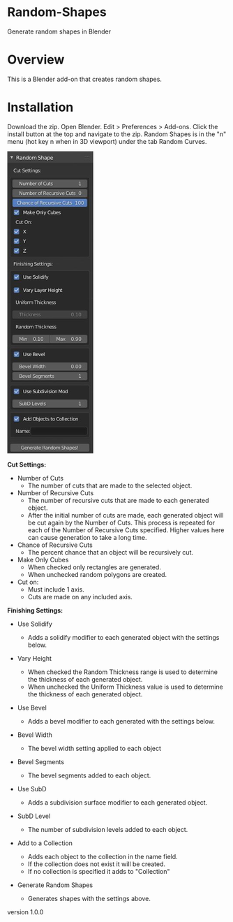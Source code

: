 # Random-Shapes
Generate random shapes in Blender

<h1>Overview</h1>

This is a Blender add-on that creates random shapes.

<h1>Installation</h1>
Download the zip. Open Blender. Edit > Preferences > Add-ons. Click the install button at the top and navigate to the zip.
Random Shapes is in the "n" menu (hot key n when in 3D viewport) under the tab Random Curves.</br>

![screenshot](images/readmeSS.JPG?raw=true)

<b>Cut Settings:</b></br>
* Number of Cuts
  * The number of cuts that are made to the selected object.
* Number of Recursive Cuts
  * The number of recursive cuts that are made to each generated object.
  * After the initial number of cuts are made, each generated object will be cut again by the Number of Cuts. This process is repeated for each of the Number of Recursive Cuts specified. Higher values here can cause generation to take a long time.
* Chance of Recursive Cuts
  * The percent chance that an object will be recursively cut.
* Make Only Cubes
  * When checked only rectangles are generated.
  * When unchecked random polygons are created.
* Cut on:
  * Must include 1 axis.
  * Cuts are made on any included axis.

<b>Finishing Settings:</b></br>
* Use Solidify
  * Adds a solidify modifier to each generated object with the settings below.
* Vary Height
  * When checked the Random Thickness range is used to determine the thickness of each generated object.
  * When unchecked the Uniform Thickness value is used to determine the thickness of each generated object.

* Use Bevel
  * Adds a bevel modifier to each generated with the settings below.
* Bevel Width
  * The bevel width setting applied to each object
* Bevel Segments
  * The bevel segments added to each object.
  
* Use SubD
  * Adds a subdivision surface modifier to each generated object.
* SubD Level
  * The number of subdivision levels added to each object.
  
* Add to a Collection
  * Adds each object to the collection in the name field.
  * If the collection does not exist it will be created.
  * If no collection is specified it adds to "Collection"

* Generate Random Shapes
  * Generates shapes with the settings above.
  
version 1.0.0
